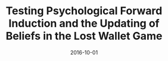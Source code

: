 ---
title: "Testing Psychological Forward Induction and the Updating of Beliefs in the Lost Wallet Game"
collection: publications
permalink: /publication/2016-10-01-testing-PFI
excerpt:
date: 2016-10-01
venue: 'Journal of Economic Psychology'
paperurl: 'https://www.sciencedirect.com/science/article/abs/pii/S0167487015300313'
citation: 'Woods, D. & Servátka, M.  (2016). "Testing Psychological Forward Induction and the Updating of Beliefs in the Lost Wallet Game." <i>Journal of Economic Psychology</i>. 56:(116-125).'
---
